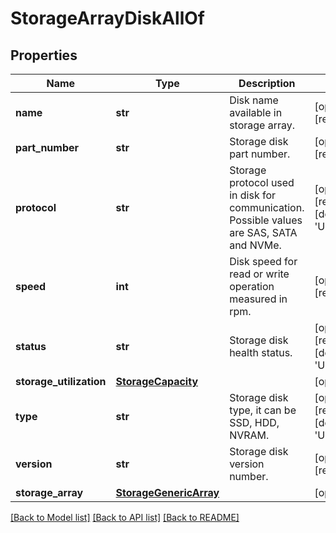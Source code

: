 # StorageArrayDiskAllOf

## Properties
Name | Type | Description | Notes
------------ | ------------- | ------------- | -------------
**name** | **str** | Disk name available in storage array.   | [optional] [readonly] 
**part_number** | **str** | Storage disk part number.   | [optional] [readonly] 
**protocol** | **str** | Storage protocol used in disk for communication. Possible values are SAS, SATA and NVMe.   | [optional] [readonly] [default to 'Unknown']
**speed** | **int** | Disk speed for read or write operation measured in rpm.   | [optional] [readonly] 
**status** | **str** | Storage disk health status.   | [optional] [readonly] [default to 'Unknown']
**storage_utilization** | [**StorageCapacity**](StorageCapacity.md) |  | [optional] 
**type** | **str** | Storage disk type, it can be SSD, HDD, NVRAM.   | [optional] [readonly] [default to 'Unknown']
**version** | **str** | Storage disk version number.    | [optional] [readonly] 
**storage_array** | [**StorageGenericArray**](.md) |  | [optional] 

[[Back to Model list]](../README.md#documentation-for-models) [[Back to API list]](../README.md#documentation-for-api-endpoints) [[Back to README]](../README.md)


